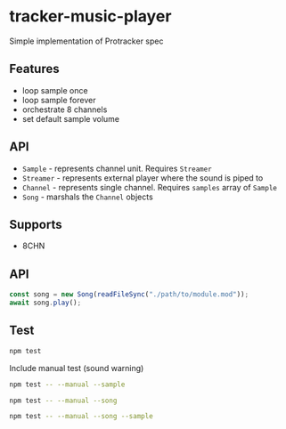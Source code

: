 # tracker-music-player

Simple implementation of Protracker spec

## Features

- loop sample once
- loop sample forever
- orchestrate 8 channels
- set default sample volume

## API

- `Sample` - represents channel unit. Requires `Streamer`
- `Streamer` - represents external player where the sound is piped to
- `Channel` - represents single channel. Requires `samples` array of `Sample`
- `Song` - marshals the `Channel` objects

## Supports

- 8CHN

## API

```js
const song = new Song(readFileSync("./path/to/module.mod"));
await song.play();
```

## Test

```bash
npm test
```

Include manual test (sound warning)

```bash
npm test -- --manual --sample
```

```bash
npm test -- --manual --song
```

```bash
npm test -- --manual --song --sample
```

